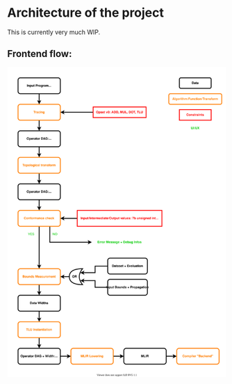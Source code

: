 # Architecture of the project

This is currently very much WIP.

## Frontend flow:

<img src="./resources/frontend_flow.svg">
